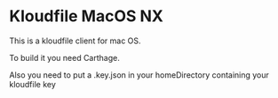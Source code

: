 # Kloudfile MacOS NX

This is a kloudfile client for mac OS.

To build it you need Carthage.

Also you need to put a .key.json in your homeDirectory containing your kloudfile key
